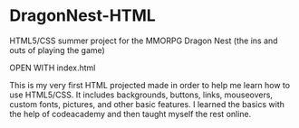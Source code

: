 # DragonNest-HTML
HTML5/CSS summer project for the MMORPG Dragon Nest (the ins and outs of playing the game)

OPEN WITH index.html

This is my very first HTML projected made in order to help me learn how to use HTML5/CSS. It includes backgrounds, buttons, links, mouseovers, custom fonts, pictures, and other basic features. I learned the basics with the help of codeacademy and then taught myself the rest online.
